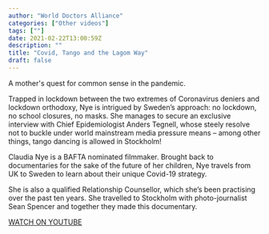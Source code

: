 ```yaml
---
author: "World Doctors Alliance"
categories: ["Other videos"]
tags: [""]
date: 2021-02-22T13:00:59Z
description: ""
title: "Covid, Tango and the Lagom Way"
draft: false
---
```


A mother's quest for common sense in the pandemic.  

Trapped in lockdown between the two extremes of Coronavirus deniers and lockdown orthodoxy, Nye is intrigued by Sweden’s approach: no lockdown, no school closures, no masks. She manages to secure an exclusive interview with Chief Epidemiologist Anders Tegnell, whose steely resolve not to buckle under world mainstream media pressure means – among other things, tango dancing is allowed in Stockholm!   

Claudia Nye is a BAFTA nominated filmmaker.  Brought back to documentaries for the sake of the future of her children, Nye travels from UK to Sweden to learn about their unique Covid-19 strategy.  

She is also a qualified Relationship Counsellor, which she’s been practising over the past ten years. She travelled to Stockholm with photo-journalist Sean Spencer and together they made this documentary.  

[WATCH ON YOUTUBE](https://www.youtube.com/watch?v=Ri_yU_gHLcA)